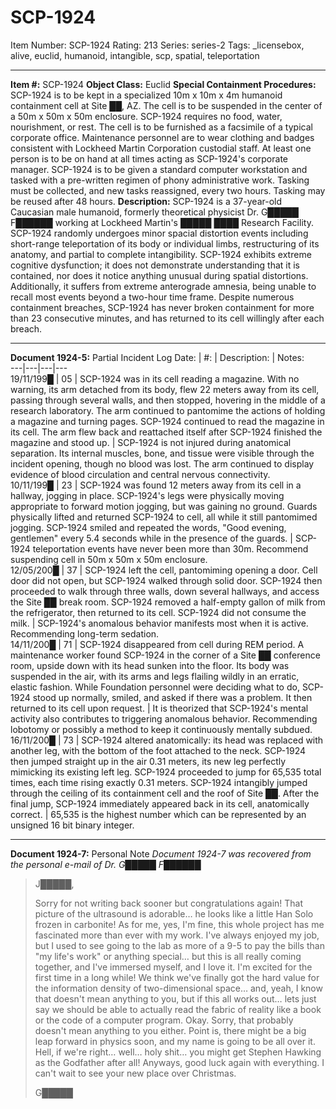 # SCP-1924
Item Number: SCP-1924
Rating: 213
Series: series-2
Tags: _licensebox, alive, euclid, humanoid, intangible, scp, spatial, teleportation

---

**Item #:** SCP-1924
**Object Class:** Euclid
**Special Containment Procedures:** SCP-1924 is to be kept in a specialized 10m x 10m x 4m humanoid containment cell at Site ██, AZ. The cell is to be suspended in the center of a 50m x 50m x 50m enclosure. SCP-1924 requires no food, water, nourishment, or rest. The cell is to be furnished as a facsimile of a typical corporate office. Maintenance personnel are to wear clothing and badges consistent with Lockheed Martin Corporation custodial staff. At least one person is to be on hand at all times acting as SCP-1924's corporate manager. SCP-1924 is to be given a standard computer workstation and tasked with a pre-written regimen of phony administrative work. Tasking must be collected, and new tasks reassigned, every two hours. Tasking may be reused after 48 hours.
**Description:** SCP-1924 is a 37-year-old Caucasian male humanoid, formerly theoretical physicist Dr. G█████ F██████ working at Lockheed Martin's █████ ████ Research Facility. SCP-1924 randomly undergoes minor spacial distortion events including short-range teleportation of its body or individual limbs, restructuring of its anatomy, and partial to complete intangibility. SCP-1924 exhibits extreme cognitive dysfunction; it does not demonstrate understanding that it is contained, nor does it notice anything unusual during spatial distortions. Additionally, it suffers from extreme anterograde amnesia, being unable to recall most events beyond a two-hour time frame. Despite numerous containment breaches, SCP-1924 has never broken containment for more than 23 consecutive minutes, and has returned to its cell willingly after each breach.
* * *
**Document 1924-5:** Partial Incident Log
Date: | #: | Description: | Notes:  
---|---|---|---  
19/11/199█ | 05 | SCP-1924 was in its cell reading a magazine. With no warning, its arm detached from its body, flew 22 meters away from its cell, passing through several walls, and then stopped, hovering in the middle of a research laboratory. The arm continued to pantomime the actions of holding a magazine and turning pages. SCP-1924 continued to read the magazine in its cell. The arm flew back and reattached itself after SCP-1924 finished the magazine and stood up. | SCP-1924 is not injured during anatomical separation. Its internal muscles, bone, and tissue were visible through the incident opening, though no blood was lost. The arm continued to display evidence of blood circulation and central nervous connectivity.  
10/11/199█ | 23 | SCP-1924 was found 12 meters away from its cell in a hallway, jogging in place. SCP-1924's legs were physically moving appropriate to forward motion jogging, but was gaining no ground. Guards physically lifted and returned SCP-1924 to cell, all while it still pantomimed jogging. SCP-1924 smiled and repeated the words, "Good evening, gentlemen" every 5.4 seconds while in the presence of the guards. | SCP-1924 teleportation events have never been more than 30m. Recommend suspending cell in 50m x 50m x 50m enclosure.  
12/05/200█ | 37 | SCP-1924 left the cell, pantomiming opening a door. Cell door did not open, but SCP-1924 walked through solid door. SCP-1924 then proceeded to walk through three walls, down several hallways, and access the Site ██ break room. SCP-1924 removed a half-empty gallon of milk from the refrigerator, then returned to its cell. SCP-1924 did not consume the milk. | SCP-1924's anomalous behavior manifests most when it is active. Recommending long-term sedation.  
14/11/200█ | 71 | SCP-1924 disappeared from cell during REM period. A maintenance worker found SCP-1924 in the corner of a Site ██ conference room, upside down with its head sunken into the floor. Its body was suspended in the air, with its arms and legs flailing wildly in an erratic, elastic fashion. While Foundation personnel were deciding what to do, SCP-1924 stood up normally, smiled, and asked if there was a problem. It then returned to its cell upon request. | It is theorized that SCP-1924's mental activity also contributes to triggering anomalous behavior. Recommending lobotomy or possibly a method to keep it continuously mentally subdued.  
16/11/200█ | 73 | SCP-1924 altered anatomically: its head was replaced with another leg, with the bottom of the foot attached to the neck. SCP-1924 then jumped straight up in the air 0.31 meters, its new leg perfectly mimicking its existing left leg. SCP-1924 proceeded to jump for 65,535 total times, each time rising exactly 0.31 meters. SCP-1924 intangibly jumped through the ceiling of its containment cell and the roof of Site ██. After the final jump, SCP-1924 immediately appeared back in its cell, anatomically correct. | 65,535 is the highest number which can be represented by an unsigned 16 bit binary integer.  
* * *
**Document 1924-7:** Personal Note
_Document 1924-7 was recovered from the personal e-mail of Dr. G█████ F██████_
> J█████,  
>    
>  Sorry for not writing back sooner but congratulations again! That picture of the ultrasound is adorable… he looks like a little Han Solo frozen in carbonite!
> As for me, yes, I'm fine, this whole project has me fascinated more than ever with my work. I've always enjoyed my job, but I used to see going to the lab as more of a 9-5 to pay the bills than "my life's work" or anything special… but this is all really coming together, and I've immersed myself, and I love it. I'm excited for the first time in a long while! We think we've finally got the hard value for the information density of two-dimensional space… and, yeah, I know that doesn't mean anything to you, but if this all works out… lets just say we should be able to actually read the fabric of reality like a book or the code of a computer program. Okay. Sorry, that probably doesn't mean anything to you either. Point is, there might be a big leap forward in physics soon, and my name is going to be all over it. Hell, if we're right… well… holy shit… you might get Stephen Hawking as the Godfather after all!
> Anyways, good luck again with everything. I can't wait to see your new place over Christmas.  
>    
>  G█████
